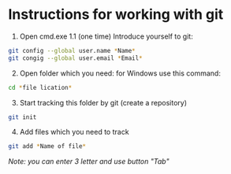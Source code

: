 # Instructions for working with git

1. Open cmd.exe
1.1 (one time) Introduce yourself to git:
``` sh
git config --global user.name *Name*
git congig --global user.email *Email*
```
2. Open folder which you need:
for Windows use this command:
``` sh
cd *file lication*
```

3. Start tracking this folder by git (create a repository)
``` sh
git init
```

4. Add files which you need to track
``` sh
git add *Name of file* 
```
*Note: you can enter 3 letter and use button "Tab"*
